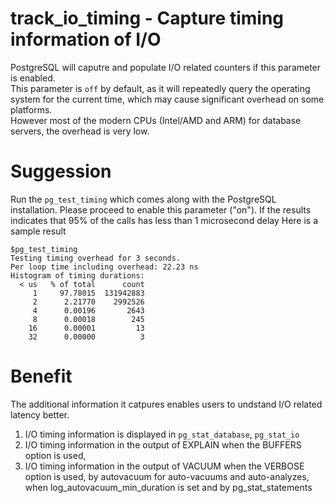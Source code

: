 # track_io_timing - Capture timing information of I/O
PostgreSQL will caputre and populate I/O related counters if this parameter is enabled.  
This parameter is `off` by default, as it will repeatedly query the operating system for the current time, which may cause significant overhead on some platforms.  
However most of the modern CPUs (Intel/AMD and ARM) for database servers, the overhead is very low.

# Suggession
Run the `pg_test_timing` which comes along with the PostgreSQL installation.
Please proceed to enable this parameter ("on"). If the results indicates that 95% of the calls has less than 1 microsecond delay
Here is a sample result
```
$pg_test_timing
Testing timing overhead for 3 seconds.
Per loop time including overhead: 22.23 ns
Histogram of timing durations:
  < us   % of total      count
     1     97.78015  131942883
     2      2.21770    2992526
     4      0.00196       2643
     8      0.00018        245
    16      0.00001         13
    32      0.00000          3
```

# Benefit
The additional information it catpures enables users to undstand I/O related latency better.  
1. I/O timing information is displayed in `pg_stat_database`, `pg_stat_io`
2. I/O timing information in the output of EXPLAIN when the BUFFERS option is used, 
3. I/O timing information in the output of VACUUM when the VERBOSE option is used, by autovacuum for auto-vacuums and auto-analyzes, when log_autovacuum_min_duration is set and by pg_stat_statements
